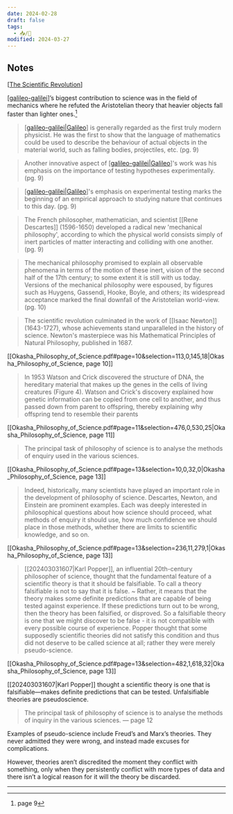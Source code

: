```yaml
---
date: 2024-02-28
draft: false
tags:
  - 📥/🌱
modified: 2024-03-27
---
```

## Notes

[[The Scientific Revolution]]

[[galileo-galilei]]’s biggest contribution to science was in the field of mechanics where he refuted the Aristotelian theory that heavier objects fall faster than lighter ones.[^1]

> [[galileo-galilei|Galileo]] is generally regarded as the first truly modern physicist. He was the first to show that the language of mathematics could be used to describe the behaviour of actual objects in the material world, such as falling bodies, projectiles, etc. (pg. 9)

>  Another innovative aspect of [[galileo-galilei|Galileo]]'s work was his emphasis on the importance of testing hypotheses experimentally. (pg. 9)

> [[galileo-galilei|Galileo]]'s emphasis on experimental testing marks the beginning of an empirical approach to studying nature that continues to this day. (pg. 9)

>  The French philosopher, mathematician, and scientist [[Rene Descartes]] (1596-1650) developed a radical new 'mechanical philosophy', according to which the physical world consists simply of inert particles of matter interacting and colliding with one another. (pg. 9)

> The mechanical philosophy promised to explain all observable phenomena in terms of the motion of these inert, vision of the second half of the 17th century; to some extent it is still with us today. Versions of the mechanical philosophy were espoused, by figures such as Huygens, Gassendi, Hooke, Boyle, and others; its widespread acceptance marked the final downfall of the Aristotelian world-view. (pg. 10)

> The scientific revolution culminated in the work of [[Isaac Newton]] (1643-1727), whose achievements stand unparalleled in the history of science. Newton's masterpiece was his Mathematical Principles of Natural Philosophy, published in 1687.

[[Okasha_Philosophy_of_Science.pdf#page=10&selection=113,0,145,18|Okasha_Philosophy_of_Science, page 10]]

>  In 1953 Watson and Crick discovered the structure of DNA, the hereditary material that makes up the genes in the cells of living creatures (Figure 4). Watson and Crick's discovery explained how genetic information can be copied from one cell to another, and thus passed down from parent to offspring, thereby explaining why offspring tend to resemble their parents

[[Okasha_Philosophy_of_Science.pdf#page=11&selection=476,0,530,25|Okasha_Philosophy_of_Science, page 11]]

> The principal task of philosophy of science is to analyse the methods of enquiry used in the various sciences.

[[Okasha_Philosophy_of_Science.pdf#page=13&selection=10,0,32,0|Okasha_Philosophy_of_Science, page 13]]

>  Indeed, historically, many scientists have played an important role in the development of philosophy of science. Descartes, Newton, and Einstein are prominent examples. Each was deeply interested in philosophical questions about how science should proceed, what methods of enquiry it should use, how much confidence we should place in those methods, whether there are limits to scientific knowledge, and so on. 

[[Okasha_Philosophy_of_Science.pdf#page=13&selection=236,11,279,1|Okasha_Philosophy_of_Science, page 13]]

> [[202403031607|Karl Popper]], an influential 20th-century philosopher of science, thought that the fundamental feature of a scientific theory is that it should be falsifiable. To call a theory falsifiable is not to say that it is false. ~ Rather, it means that the theory makes some definite predictions that are capable of being tested against experience. If these predictions turn out to be wrong, then the theory has been falsified, or disproved. So a falsifiable theory is one that we might discover to be false - it is not compatible with every possible course of experience. Popper thought that some supposedly scientific theories did not satisfy this condition and thus did not deserve to be called science at all; rather they were merely pseudo-science.

[[Okasha_Philosophy_of_Science.pdf#page=13&selection=482,1,618,32|Okasha_Philosophy_of_Science, page 13]]

[[202403031607|Karl Popper]] thought a scientific theory is one that is falsifiable—makes definite predictions that can be tested. Unfalsifiable theories are pseudoscience.

> The principal task of philosophy of science is to analyse the methods of inquiry in the various sciences.
> — page 12

Examples of pseudo-science include Freud’s and Marx’s theories. They never admitted they were wrong, and instead made excuses for complications.

However, theories aren’t discredited the moment they conflict with something, only when they persistently conflict with more types of data and there isn’t a logical reason for it will the theory be discarded.

---

[^1]: page 9

[//begin]: # "Autogenerated link references for markdown compatibility"
[The Scientific Revolution]: <../../../09 Inbox/The Scientific Revolution> "The Scientific Revolution"
[galileo-galilei]: ../../people/galileo-galilei "Galileo Galilei"
[galileo-galilei|Galileo]: ../../people/galileo-galilei "Galileo Galilei"
[//end]: # "Autogenerated link references"